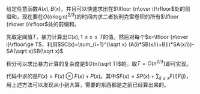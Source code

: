 给定任意函数$A(x),B(x)$，并且可以快速求出在$\lfloor {n\over i}\rfloor$处的前缀和，现在要在$O((n\log n)^{2/3})$的时间内求二者狄利克雷卷积的所有$\lfloor {n\over i}\rfloor$处的前缀和。

先取定阈值$T$，暴力计算出$C(x),1\le x \le T$的值。然后对每个$x=\lfloor {n\over i}\rfloor\ge T$，利用$SC(x)=\sum_{i=1}^{\sqrt x} (A(i)*SB(x/i)+B(i)*SA(x/i))-SA(\sqrt x)SB(\sqrt x)$

积分可以求出暴力计算的复杂度是$O(n/\sqrt T)$的。取$T=O(n^{2/3})$即可实现。

代码中求的是$F(x)=F(x)\otimes F(x) + P(x)$。其中$SF(x)=SP(x)+\sum_{ij\le x}F(i)F(j)$，用上述方法可以发现从小到大算，需要的东西都是之前已经算出来的。